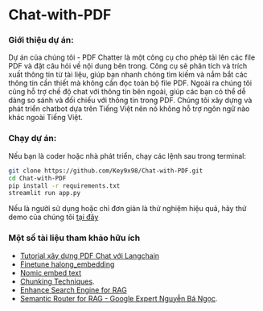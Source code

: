 # Chat-with-PDF
### Giới thiệu dự án:
Dự án của chúng tôi - PDF Chatter là một công cụ cho phép tải lên các file PDF và đặt câu hỏi về nội dung bên trong. Công cụ sẽ phân tích và trích xuất thông tin từ tài liệu, giúp bạn nhanh chóng tìm kiếm và nắm bắt các thông tin cần thiết mà không cần đọc toàn bộ file PDF. Ngoài ra chúng tôi cũng hỗ trợ chế độ chat với thông tin bên ngoài, giúp các bạn có thể dễ dàng so sánh và đối chiếu với thông tin trong PDF. Chúng tôi xây dựng và phát triển chatbot dựa trên Tiếng Việt nên nó không hỗ trợ ngôn ngữ nào khác ngoài Tiếng Việt.

### Chạy dự án:
Nếu bạn là coder hoặc nhà phát triển, chạy các lệnh sau trong terminal:
```bash
git clone https://github.com/Key9x98/Chat-with-PDF.git
cd Chat-with-PDF
pip install -r requirements.txt
streamlit run app.py
```

Nếu là người sử dụng hoặc chỉ đơn giản là thử nghiệm hiệu quả, hãy thử demo của chúng tôi [tại đây](https://chat-with-pdf-123.streamlit.app/)



### Một số tài liệu tham khảo hữu ích
- [Tutorial xây dựng PDF Chat với Langchain](https://www.youtube.com/watch?v=2TJxpyO3ei4)
- [Finetune halong_embedding](https://github.com/thangnch/MiAI_HieuNgo_EmbedingFineTune)
- [Nomic embed text](https://ollama.com/library/nomic-embed-text)
- [Chunking Techniques](https://medium.com/@thallyscostalat/chunking-strategies-optimization-for-retrieval-augmented-generation-rag-in-the-context-of-e47cc949931d).
- [Enhance Search Engine for RAG](https://www.linkedin.com/pulse/retrieval-augmented-generation-guide-effective-search-mike-callahan-edldc/)
- [Semantic Router for RAG - Google Expert Nguyễn Bá Ngọc](https://github.com/bangoc123/retrieval-backend-with-rag).
